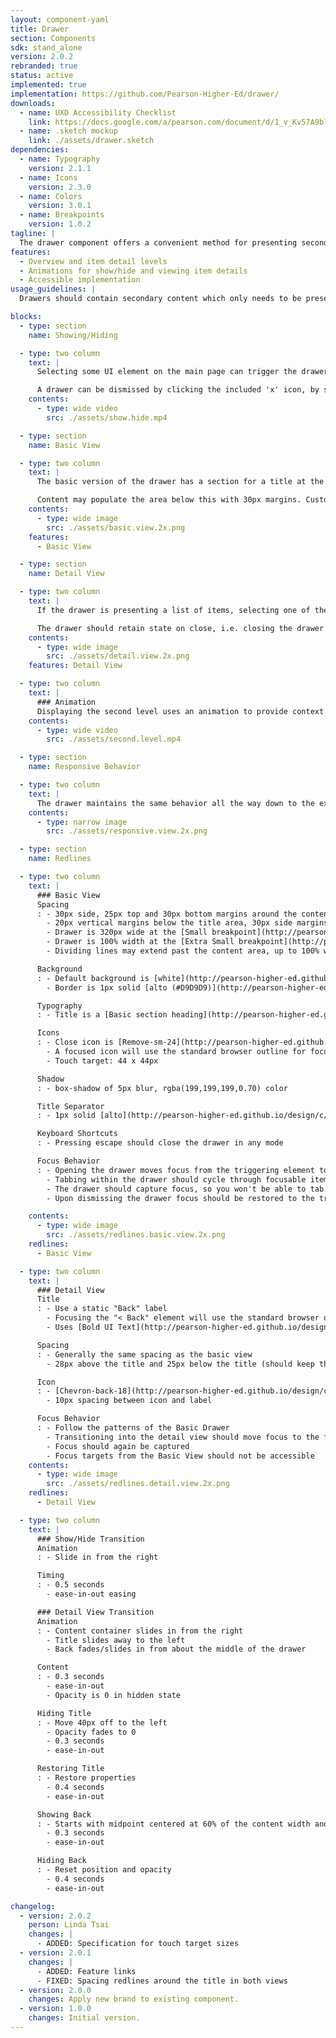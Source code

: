 ```yaml
---
layout: component-yaml
title: Drawer
section: Components
sdk: stand_alone
version: 2.0.2
rebranded: true
status: active
implemented: true
implementation: https://github.com/Pearson-Higher-Ed/drawer/
downloads:
  - name: UXD Accessibility Checklist
    link: https://docs.google.com/a/pearson.com/document/d/1_v_Kv57A9blAQ1K7qEThcizcLAygdD1B_nl2LJ5TzqA/edit?usp=sharing
  - name: .sketch mockup
    link: ./assets/drawer.sketch
dependencies:
  - name: Typography
    version: 2.1.1
  - name: Icons
    version: 2.3.0
  - name: Colors
    version: 3.0.1
  - name: Breakpoints
    version: 1.0.2
tagline: |
  The drawer component offers a convenient method for presenting secondary information which doesn't need to be immediately visible.
features:
  - Overview and item detail levels
  - Animations for show/hide and viewing item details
  - Accessible implementation
usage_guidelines: |
  Drawers should contain secondary content which only needs to be presented when specifically requested by the user, such as help information.

blocks:
  - type: section
    name: Showing/Hiding

  - type: two column
    text: |
      Selecting some UI element on the main page can trigger the drawer to slide in from the right, for example clicking 'Help' in the header.

      A drawer can be dismissed by clicking the included 'x' icon, by selecting the trigger element again, or by hitting the escape key.
    contents:
      - type: wide video
        src: ./assets/show.hide.mp4

  - type: section
    name: Basic View

  - type: two column
    text: |
      The basic version of the drawer has a section for a title at the top and a built in close 'x' icon.

      Content may populate the area below this with 30px margins. Custom background colors and dividing lines may extend to 100% width.
    contents:
      - type: wide image
        src: ./assets/basic.view.2x.png
    features:
      - Basic View

  - type: section
    name: Detail View

  - type: two column
    text: |
      If the drawer is presenting a list of items, selecting one of them should transition the drawer to the detail view. This adds a back label and icon for returning to the originating view.

      The drawer should retain state on close, i.e. closing the drawer on a detail view and then reopening the same drawer will return the user to that detail view.
    contents:
      - type: wide image
        src: ./assets/detail.view.2x.png
    features: Detail View

  - type: two column
    text: |
      ### Animation
      Displaying the second level uses an animation to provide context.
    contents:
      - type: wide video
        src: ./assets/second.level.mp4

  - type: section
    name: Responsive Behavior

  - type: two column
    text: |
      The drawer maintains the same behavior all the way down to the extra small breakpoint, at which point it begins taking up 100% of the viewport width.
    contents:
      - type: narrow image
        src: ./assets/responsive.view.2x.png

  - type: section
    name: Redlines

  - type: two column
    text: |
      ### Basic View
      Spacing
      : - 30px side, 25px top and 30px bottom margins around the content area
        - 20px vertical margins below the title area, 30px side margins, 25px top margin
        - Drawer is 320px wide at the [Small breakpoint](http://pearson-higher-ed.github.io/design/c/breakpoints/v1.0.2/#breakpoints--small) and wider
        - Drawer is 100% width at the [Extra Small breakpoint](http://pearson-higher-ed.github.io/design/c/breakpoints/v1.0.2/#breakpoints--extra-small)
        - Dividing lines may extend past the content area, up to 100% width

      Background
      : - Default background is [white](http://pearson-higher-ed.github.io/design/c/colors/v3.0.1/#colors--white), may customized to an accessible color and extend to 100% width.
        - Border is 1px solid [alto (#D9D9D9)](http://pearson-higher-ed.github.io/design/c/colors/v3.0.1/#colors--alto)

      Typography
      : - Title is a [Basic section heading](http://pearson-higher-ed.github.io/design/c/typography/v2.1.1/#typography--basic-section-ui-heading)

      Icons
      : - Close icon is [Remove-sm-24](http://pearson-higher-ed.github.io/design/c/icons/v2.3.0-beta.2/#icons--remove-sm)
        - A focused icon will use the standard browser outline for focus
        - Touch target: 44 x 44px

      Shadow
      : - box-shadow of 5px blur, rgba(199,199,199,0.70) color

      Title Separator
      : - 1px solid [alto](http://pearson-higher-ed.github.io/design/c/colors/v3.0.1/#colors--alto)

      Keyboard Shortcuts
      : - Pressing escape should close the drawer in any mode

      Focus Behavior
      : - Opening the drawer moves focus from the triggering element to the first focusable item within the drawer (typically the Close icon).
        - Tabbing within the drawer should cycle through focusable items like normal
        - The drawer should capture focus, so you won't be able to tab out of the drawer
        - Upon dismissing the drawer focus should be restored to the triggering element

    contents:
      - type: wide image
        src: ./assets/redlines.basic.view.2x.png
    redlines:
      - Basic View

  - type: two column
    text: |
      ### Detail View
      Title
      : - Use a static "Back" label
        - Focusing the "< Back" element will use the standard browser outline for focus
        - Uses [Bold UI Text](http://pearson-higher-ed.github.io/design/c/typography/v2.1.1/#typography--bold-ui-text) in [Charcoal](http://pearson-higher-ed.github.io/design/c/colors/v3.0.1/#colors--charcoal)

      Spacing
      : - Generally the same spacing as the basic view
        - 28px above the title and 25px below the title (should keep the close icon in the same place)

      Icon
      : - [Chevron-back-18](http://pearson-higher-ed.github.io/design/c/icons/v2.3.0-beta.2/#icons--chevron-back) icon
        - 10px spacing between icon and label

      Focus Behavior
      : - Follow the patterns of the Basic Drawer
        - Transitioning into the detail view should move focus to the first focusable element of the view (typically the back button)
        - Focus should again be captured
        - Focus targets from the Basic View should not be accessible
    contents:
      - type: wide image
        src: ./assets/redlines.detail.view.2x.png
    redlines:
      - Detail View

  - type: two column
    text: |
      ### Show/Hide Transition
      Animation
      : - Slide in from the right

      Timing
      : - 0.5 seconds
        - ease-in-out easing

      ### Detail View Transition
      Animation
      : - Content container slides in from the right
        - Title slides away to the left
        - Back fades/slides in from about the middle of the drawer

      Content
      : - 0.3 seconds
        - ease-in-out
        - Opacity is 0 in hidden state

      Hiding Title
      : - Move 40px off to the left
        - Opacity fades to 0
        - 0.3 seconds
        - ease-in-out

      Restoring Title
      : - Restore properties
        - 0.4 seconds
        - ease-in-out

      Showing Back
      : - Starts with midpoint centered at 60% of the content width and opacity of 0
        - 0.3 seconds
        - ease-in-out

      Hiding Back
      : - Reset position and opacity
        - 0.4 seconds
        - ease-in-out

changelog:
  - version: 2.0.2
    person: Linda Tsai
    changes: |
      - ADDED: Specification for touch target sizes
  - version: 2.0.1
    changes: |
      - ADDED: Feature links
      - FIXED: Spacing redlines around the title in both views
  - version: 2.0.0
    changes: Apply new brand to existing component.
  - version: 1.0.0
    changes: Initial version.
---
```

